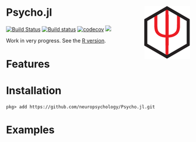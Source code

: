 # Psycho.jl <img src="docs/src/assets/logo_small.png" align="right" />

[![Build Status](https://travis-ci.org/neuropsychology/Psycho.jl.svg?branch=master)](https://travis-ci.org/neuropsychology/Psycho.jl)
[![Build status](https://ci.appveyor.com/api/projects/status/313hx3rmmc1swckg?svg=true)](https://ci.appveyor.com/project/DominiqueMakowski/psycho-jl)
[![codecov](https://codecov.io/gh/neuropsychology/Psycho.jl/branch/master/graph/badge.svg)](https://codecov.io/gh/neuropsychology/Psycho.jl)
[![](https://img.shields.io/badge/docs-latest-blue.svg)](https://neuropsychology.github.io/Psycho.jl/latest/)



Work in very progress. See the [R version](https://github.com/neuropsychology/psycho.R).


# Features


# Installation

```
pkg> add https://github.com/neuropsychology/Psycho.jl.git
```

# Examples